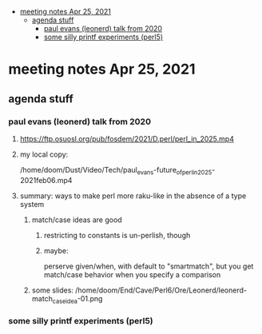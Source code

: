 - [meeting notes Apr 25, 2021](#org81ac0e1)
  - [agenda stuff](#orgf1b76b2)
    - [paul evans (leonerd) talk from 2020](#org5adac91)
    - [some silly printf experiments (perl5)](#orgb71f643)


<a id="org81ac0e1"></a>

# meeting notes Apr 25, 2021


<a id="orgf1b76b2"></a>

## agenda stuff


<a id="org5adac91"></a>

### paul evans (leonerd) talk from 2020

1.  <https://ftp.osuosl.org/pub/fosdem/2021/D.perl/perl_in_2025.mp4>

2.  my local copy:

    /home/doom/Dust/Video/Tech/paul<sub>evans</sub>-future<sub>of</sub><sub>perl</sub><sub>in</sub><sub>2025</sub>-2021feb06.mp4

3.  summary: ways to make perl more raku-like in the absence of a type system

    1.  match/case ideas are good
    
        1.  restricting to constants is un-perlish, though
        
        2.  maybe:
        
            perserve given/when, with default to "smartmatch", but you get match/case behavior when you specify a comparison
    
    2.  some slides: /home/doom/End/Cave/Perl6/Ore/Leonerd/leonerd-match<sub>case</sub><sub>idea</sub>-01.png


<a id="orgb71f643"></a>

### some silly printf experiments (perl5)
